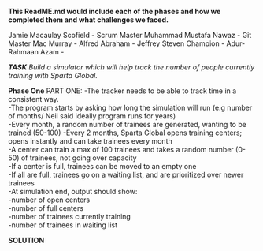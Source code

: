**This ReadME.md would include each of the phases and how we completed them and what challenges we faced.**

Jamie Macaulay Scofield - Scrum Master
Muhammad Mustafa Nawaz - Git Master
Mac Murray -
Alfred Abraham -
Jeffrey Steven Champion - 
Adur-Rahmaan Azam - 

***TASK***
*Build a simulator which will help track the number of people currently training with Sparta Global.*

**Phase One**
PART ONE: 
-The tracker needs to be able to track time in a consistent way.  
-The program starts by asking how long the simulation will run (e.g number of months/ Neil said ideally program runs for years)  
-Every month, a random number of trainees are generated, wanting to be trained (50-100)
-Every 2 months, Sparta Global opens training centers; opens instantly and can take trainees every month  
-A center can train a max of 100 trainees and takes a random number (0-50) of trainees, not going over capacity  
-If a center is full, trainees can be moved to an empty one  
-If all are full, trainees go on a waiting list, and are prioritized over newer trainees  
-At simulation end, output should show:  
-number of open centers  
-number of full centers  
-number of trainees currently training  
-number of trainees in waiting list

**SOLUTION**
